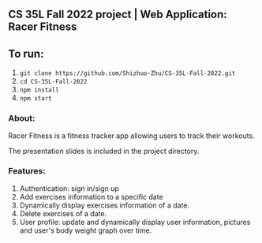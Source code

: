 ## CS 35L Fall 2022 project | Web Application: Racer Fitness

## To run:

1. ```git clone https://github.com/Shizhuo-Zhu/CS-35L-Fall-2022.git```
2. ```cd CS-35L-Fall-2022```
3. ```npm install```
4. ```npm start```

### About:

Racer Fitness is a fitness tracker app allowing users to track their workouts.

The presentation slides is included in the project directory.

### Features:

1. Authentication: sign in/sign up
2. Add exercises information to a specific date
3. Dynamically display exercises information of a date.
4. Delete exercises of a date.
5. User profile: update and dynamically display user information, pictures and user's body weight graph over time.
